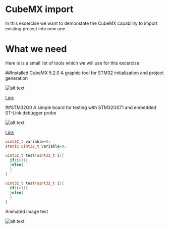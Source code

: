 # CubeMX import

In this excercise we want to demonstate the CubeMX capability to import existing project into new one


# What we need

Here is is a small list of tools which we will use for this excercise

##Installed CubeMX 5.2.0
A graphic tool for STM32 initialization and project generation

![alt text][imgcubemx]

[Link][linkcubemx]

##STM32G0
A simple board for testing with STM32G071 and embedded ST-Link debugger probe

![alt text][imgstm32g0nucleo]

[Link][linkstm32g0nucleo]


```c
uint32_t variable=0;
static uint32_t variable=0;

uint32_t test(uint32_t i){
  if(i>1){
  }else{
  }
}

uint32_t test(uint32_t i){
  if(i>1){
  }else{
  }
}


```

Animated image test

![alt text][imgimport_config]


[imgstm32g0nucleo]: /img/en.nucleo-G0.jpg "STM32G071 Nucleo"
[imgcubemx]: /img/en.stm32cubemx.jpg "CubeMX"
[imgimport_config]: /img/import_config.gif "CubeMX import"

[linkstm32g0nucleo]: https://www.st.com/en/evaluation-tools/nucleo-g071rb.html
[linkcubemx]: https://www.st.com/en/development-tools/stm32cubemx.html
